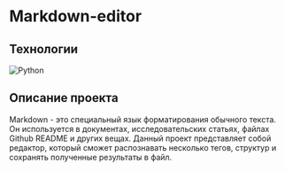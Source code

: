 # Markdown-editor

## Технологии

![Python](https://img.shields.io/badge/python-3670A0?style=for-the-badge&logo=python&logoColor=ffdd54)

## Описание проекта

Markdown - это специальный язык форматирования обычного текста. Он используется в документах, исследовательских статьях, файлах Github README и других вещах. 
Данный проект представляет собой редактор, который сможет распознавать несколько тегов, структур и сохранять полученные результаты в файл.
